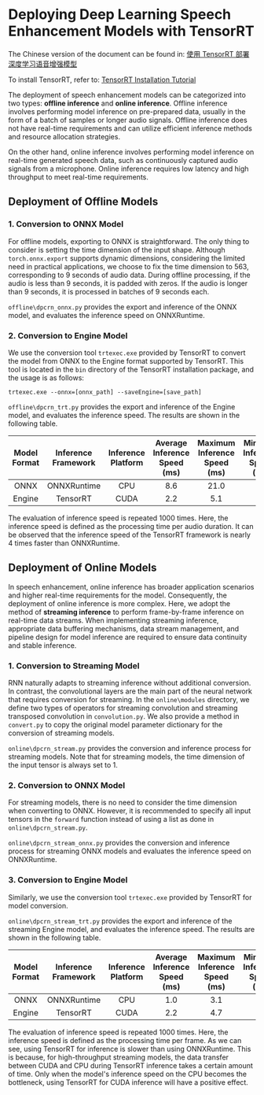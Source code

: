 # Deploying Deep Learning Speech Enhancement Models with TensorRT
The Chinese version of the document can be found in: [使用 TensorRT 部署深度学习语音增强模型](./readme/README_zh.md)

To install TensorRT, refer to: [TensorRT Installation Tutorial](./readme/TRTSETUP.md)

The deployment of speech enhancement models can be categorized into two types: **offline inference** and **online inference**. Offline inference involves performing model inference on pre-prepared data, usually in the form of a batch of samples or longer audio signals. Offline inference does not have real-time requirements and can utilize efficient inference methods and resource allocation strategies.

On the other hand, online inference involves performing model inference on real-time generated speech data, such as continuously captured audio signals from a microphone. Online inference requires low latency and high throughput to meet real-time requirements.

## Deployment of Offline Models
### 1. Conversion to ONNX Model
For offline models, exporting to ONNX is straightforward. The only thing to consider is setting the time dimension of the input shape. Although `torch.onnx.export` supports dynamic dimensions, considering the limited need in practical applications, we choose to fix the time dimension to 563, corresponding to 9 seconds of audio data. During offline processing, if the audio is less than 9 seconds, it is padded with zeros. If the audio is longer than 9 seconds, it is processed in batches of 9 seconds each.

`offline\dpcrn_onnx.py` provides the export and inference of the ONNX model, and evaluates the inference speed on ONNXRuntime.

### 2. Conversion to Engine Model
We use the conversion tool `trtexec.exe` provided by TensorRT to convert the model from ONNX to the Engine format supported by TensorRT. This tool is located in the `bin` directory of the TensorRT installation package, and the usage is as follows:
```
trtexec.exe --onnx=[onnx_path] --saveEngine=[save_path]
```

`offline\dpcrn_trt.py` provides the export and inference of the Engine model, and evaluates the inference speed. The results are shown in the following table.

| **Model Format** | **Inference Framework** | **Inference Platform** | **Average Inference Speed (ms)** | **Maximum Inference Speed (ms)** | **Minimum Inference Speed (ms)** |
|:----------------:|:----------------------:|:---------------------:|:-------------------------------:|:-------------------------------:|:-------------------------------:|
| ONNX | ONNXRuntime | CPU | 8.6 | 21.0 | 7.6|
| Engine |TensorRT| CUDA | 2.2 | 5.1 | 1.9 |

The evaluation of inference speed is repeated 1000 times. Here, the inference speed is defined as the processing time per audio duration. It can be observed that the inference speed of the TensorRT framework is nearly 4 times faster than ONNXRuntime.

## Deployment of Online Models
In speech enhancement, online inference has broader application scenarios and higher real-time requirements for the model. Consequently, the deployment of online inference is more complex. Here, we adopt the method of **streaming inference** to perform frame-by-frame inference on real-time data streams. When implementing streaming inference, appropriate data buffering mechanisms, data stream management, and pipeline design for model inference are required to ensure data continuity and stable inference.

### 1. Conversion to Streaming Model
RNN naturally adapts to streaming inference without additional conversion. In contrast, the convolutional layers are the main part of the neural network that requires conversion for streaming. In the `online\modules` directory, we define two types of operators for streaming convolution and streaming transposed convolution in `convolution.py`. We also provide a method in `convert.py` to copy the original model parameter dictionary for the conversion of streaming models.

`online\dpcrn_stream.py` provides the conversion and inference process for streaming models. Note that for streaming models, the time dimension of the input tensor is always set to 1.

### 2. Conversion to ONNX Model
For streaming models, there is no need to consider the time dimension when converting to ONNX. However, it is recommended to specify all input tensors in the `forward` function instead of using a list as done in `online\dpcrn_stream.py`.

`online\dpcrn_stream_onnx.py` provides the conversion and inference process for streaming ONNX models and evaluates the inference speed on ONNXRuntime.

### 3. Conversion to Engine Model
Similarly, we use the conversion tool `trtexec.exe` provided by TensorRT for model conversion.

`online\dpcrn_stream_trt.py` provides the export and inference of the streaming Engine model, and evaluates the inference speed. The results are shown in the following table.

| **Model Format** | **Inference Framework** | **Inference Platform** | **Average Inference Speed (ms)** | **Maximum Inference Speed (ms)** | **Minimum Inference Speed (ms)** |
|:----------------:|:----------------------:|:---------------------:|:-------------------------------:|:-------------------------------:|:-------------------------------:|
| ONNX | ONNXRuntime | CPU |1.0 | 3.1 | 0.9 |
| Engine |TensorRT| CUDA |2.2 | 4.7 | 1.8 |

The evaluation of inference speed is repeated 1000 times. Here, the inference speed is defined as the processing time per frame. As we can see, using TensorRT for inference is slower than using ONNXRuntime. This is because, for high-throughput streaming models, the data transfer between CUDA and CPU during TensorRT inference takes a certain amount of time. Only when the model's inference speed on the CPU becomes the bottleneck, using TensorRT for CUDA inference will have a positive effect.

